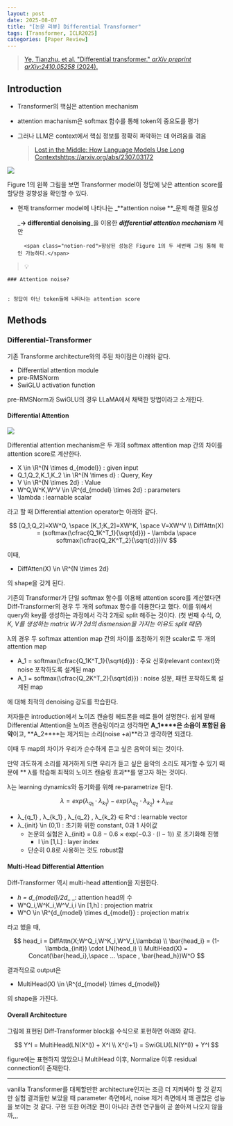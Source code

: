 ```yaml
---
layout: post
date: 2025-08-07
title: "[논문 리뷰] Differential Transformer"
tags: [Transformer, ICLR2025]
categories: [Paper Review]
---
```


> [Ye, Tianzhu, et al. "Differential transformer." ](https://arxiv.org/abs/2410.05258)[_arXiv preprint arXiv:2410.05258_](https://arxiv.org/abs/2410.05258)[ (2024).](https://arxiv.org/abs/2410.05258)



## Introduction

- Transformer의 핵심은 attention mechanism
- attention machanism은 softmax 함수를 통해 token의 중요도를 평가
- 그러나 LLM은 context에서 핵심 정보를 정확히 파악하는 데 어려움을 겪음

	> [Lost in the Middle: How Language Models Use Long Contextshttps://arxiv.org/abs/2307.03172](https://arxiv.org/abs/2307.03172)


![](https://prod-files-secure.s3.us-west-2.amazonaws.com/542b861c-36a8-4051-84e5-8804b6728dba/9083ea56-691a-4752-ae26-47f403431ac8/image.png?X-Amz-Algorithm=AWS4-HMAC-SHA256&X-Amz-Content-Sha256=UNSIGNED-PAYLOAD&X-Amz-Credential=ASIAZI2LB466QETAI4OO%2F20250905%2Fus-west-2%2Fs3%2Faws4_request&X-Amz-Date=20250905T220101Z&X-Amz-Expires=3600&X-Amz-Security-Token=IQoJb3JpZ2luX2VjEBYaCXVzLXdlc3QtMiJHMEUCIACFk4kzmGOKcD2xwxrdnkiK6Xzm2bzN3tfmvaBUc6FkAiEA6VvmlpzH7dTSLdQN9FnfhMEVoNcGtmNf3SoPhyBgaZIq%2FwMIfxAAGgw2Mzc0MjMxODM4MDUiDM4i9hkezvBwKh9wyCrcA4bc%2FkcGf7C2ixPPgvH6U5NFUNIqGMWxYAz05C0QZ1JJcckyMXO0V8h%2BS0Koq7K%2F%2BrLUvEGv4pDOCg64mx0sBG5EQeHzHqWcLxT0iEsXRBIF4hXNIzADO7sVKrJM2Wf%2FUj72n6P8QPPUXWF64zqZX53sywy4t391nrLvCLp8ojG1%2FxcHsF6nUVlaIUUdbvAg%2BxKfG5hfkOlTZDjbbbW8r2jAdISiUUwr5nUEoY0Oogv%2FSRm6r5oZM3YCzZ9RoLeCZX9KMXuiVjrPvgBwTT1ZGbdePXHXeV6EKZEFpKInmGB07JFqueKzDOGkdXrDZn0YQsMcmh7EVnw3KE1z2Uv%2F9iO2v4MmpquPzUdyAyAmKhhDTISanSAfngUNcWQM63AFnDVYV3VFxqQoUXgsKrEtJpnNG%2Fw%2FhOrRFzPy55CWubGmvaesf56m5KtbcrvM14ZdfiycS8xfiomBI8b%2BWbbn3QgyDwp2LptznfSSkbpNHqySQKDVnGw3iD0aGlAtqA3f7M5kSUoC8B721qu8sDQ9KYZuadaQwLRkb1He7leqO0DGHBhgnYdThnelUt9dPWWzCro6ygbtJaFO0Yp4Ks98Gnh1bhwkWddUWxxEfpT%2FTUPmcQ8cCqE%2BEGXlEMkQMOKz7cUGOqUB5HtnGS7g0Dy6gnwRJea%2FF8pGs8SA0CXof3XNV98%2B4t97MTEZ74P6MWHXnwYqiFcl%2B5OX7VfWLJNEm0M5L1woM%2BzKFbWuMyBSq1i%2BoIUm%2FiDRXL2zm0S3H%2FrirQe2VX86MJSb%2FsmqtZn91yTIQ5hTcPisiKm3J2T1ya%2FfKeE9oiAsz3cYIwjPOYPX29EzvilrYrF6huGqnEyoKFTraG6I9HDlnmqt&X-Amz-Signature=850cc6506c95e8f04bf23ebcd8a02fe2b43b9d1e96c44f35eff5ceda7dd900d2&X-Amz-SignedHeaders=host&x-amz-checksum-mode=ENABLED&x-id=GetObject)


Figure 1의 왼쪽 그림을 보면 Transformer model이 정답에 낮은 attention score를 할당한 경향성을 확인할 수 있다.

- 현재 transformer model에 나타나는 _**attention noise **_문제 해결 필요성

	_**→ differential denoising**_을 이용한 _**differential attention mechanism**_ 제안


		<span class="notion-red">향상된 성능은 Figure 1의 두 세번째 그림 통해 확인 가능하다.</span>


> 💡 


	### Attention noise?


	: 정답이 아닌 token들에 나타나는 attention score



## Methods



### Differential-Transformer


기존 Transforme architecture와의 주된 차이점은 아래와 같다.

- Differential attention module
- pre-RMSNorm
- SwiGLU activation function

pre-RMSNorm과 SwiGLU의 경우 LLaMA에서 채택한 방법이라고 소개한다.



#### Differential Attention


![](https://prod-files-secure.s3.us-west-2.amazonaws.com/542b861c-36a8-4051-84e5-8804b6728dba/116d70b2-1963-4810-9167-f4c7d8a06e8f/image.png?X-Amz-Algorithm=AWS4-HMAC-SHA256&X-Amz-Content-Sha256=UNSIGNED-PAYLOAD&X-Amz-Credential=ASIAZI2LB466QETAI4OO%2F20250905%2Fus-west-2%2Fs3%2Faws4_request&X-Amz-Date=20250905T220101Z&X-Amz-Expires=3600&X-Amz-Security-Token=IQoJb3JpZ2luX2VjEBYaCXVzLXdlc3QtMiJHMEUCIACFk4kzmGOKcD2xwxrdnkiK6Xzm2bzN3tfmvaBUc6FkAiEA6VvmlpzH7dTSLdQN9FnfhMEVoNcGtmNf3SoPhyBgaZIq%2FwMIfxAAGgw2Mzc0MjMxODM4MDUiDM4i9hkezvBwKh9wyCrcA4bc%2FkcGf7C2ixPPgvH6U5NFUNIqGMWxYAz05C0QZ1JJcckyMXO0V8h%2BS0Koq7K%2F%2BrLUvEGv4pDOCg64mx0sBG5EQeHzHqWcLxT0iEsXRBIF4hXNIzADO7sVKrJM2Wf%2FUj72n6P8QPPUXWF64zqZX53sywy4t391nrLvCLp8ojG1%2FxcHsF6nUVlaIUUdbvAg%2BxKfG5hfkOlTZDjbbbW8r2jAdISiUUwr5nUEoY0Oogv%2FSRm6r5oZM3YCzZ9RoLeCZX9KMXuiVjrPvgBwTT1ZGbdePXHXeV6EKZEFpKInmGB07JFqueKzDOGkdXrDZn0YQsMcmh7EVnw3KE1z2Uv%2F9iO2v4MmpquPzUdyAyAmKhhDTISanSAfngUNcWQM63AFnDVYV3VFxqQoUXgsKrEtJpnNG%2Fw%2FhOrRFzPy55CWubGmvaesf56m5KtbcrvM14ZdfiycS8xfiomBI8b%2BWbbn3QgyDwp2LptznfSSkbpNHqySQKDVnGw3iD0aGlAtqA3f7M5kSUoC8B721qu8sDQ9KYZuadaQwLRkb1He7leqO0DGHBhgnYdThnelUt9dPWWzCro6ygbtJaFO0Yp4Ks98Gnh1bhwkWddUWxxEfpT%2FTUPmcQ8cCqE%2BEGXlEMkQMOKz7cUGOqUB5HtnGS7g0Dy6gnwRJea%2FF8pGs8SA0CXof3XNV98%2B4t97MTEZ74P6MWHXnwYqiFcl%2B5OX7VfWLJNEm0M5L1woM%2BzKFbWuMyBSq1i%2BoIUm%2FiDRXL2zm0S3H%2FrirQe2VX86MJSb%2FsmqtZn91yTIQ5hTcPisiKm3J2T1ya%2FfKeE9oiAsz3cYIwjPOYPX29EzvilrYrF6huGqnEyoKFTraG6I9HDlnmqt&X-Amz-Signature=98327a6291ecbabedfeb6f3b80dd8f0813df03cc8db26a33b6b4fbc707e395fb&X-Amz-SignedHeaders=host&x-amz-checksum-mode=ENABLED&x-id=GetObject)


Differential attention mechanism은 두 개의 softmax attention map 간의 차이를 attention score로 계산한다.

- X \in \R^{N \times d\_{model}} : given input
- Q\_1,Q\_2,K\_1,K\_2 \in \R^{N \times d} : Query, Key
- V \in \R^{N \times 2d} : Value
- W^Q,W^K,W^V \in \R^{d\_{model} \times 2d} : parameters
- \lambda : learnable scalar

라고 할 때 Differential attention operator는 아래와 같다.


$$
[Q_1;Q_2]=XW^Q, \space [K_1;K_2]=XW^K, \space V=XW^V \\
DiffAttn(X) = (softmax(\cfrac{Q_1K^T_1}{\sqrt{d}}) - \lambda \space softmax(\cfrac{Q_2K^T_2}{\sqrt{d}}))V
$$


이때,

- DiffAtten(X) \in \R^{N \times 2d}

의 shape을 갖게 된다.


기존의 Transformer가 단일 softmax 함수를 이용해 attention score를 계산했다면 Diff-Transformer의 경우 두 개의 softmax 함수를 이용한다고 했다. 이를 위해서 query와 key를 생성하는 과정에서 각각 2개로 split 해주는 것이다. <span class="notion-red">(첫 번째 수식, </span><span class="notion-red">_Q, K, V를 생성하는 matrix W가 2d의 dismension을 가지는 이유도 split 때문_</span><span class="notion-red">)</span>


 λ의 경우 두 softmax attention map 간의 차이를 조정하기 위한 scaler로 두 개의 attention map

- A\_1 = softmax(\cfrac{Q\_1K^T\_1}{\sqrt{d}}) : 주요 신호(relevant context)와 noise 포착하도록 설계된 map
- A\_1 = softmax(\cfrac{Q\_2K^T\_2}{\sqrt{d}}) : noise 성분, 패턴 포착하도록 설계된 map 

에 대해 최적의 denoising 강도를 학습한다.


저자들은 introduction에서 노이즈 캔슬링 헤드폰을 예로 들어 설명한다. 쉽게 말해 Differential Attention을 노이즈 캔슬링이라고 생각하면 **A\_1****은 소음이 포함된 음악**이고, **A\_2****는 제거되는 소리(noise +a)**라고 생각하면 되겠다. 


이때 두 map의 차이가 우리가 순수하게 듣고 싶은 음악이 되는 것이다. 


만약 과도하게 소리를 제거하게 되면 우리가 듣고 싶은 음악의 소리도 제거할 수 있기 때문에 ** λ를 학습해 최적의 노이즈 캔슬링 효과**를 얻고자 하는 것이다.


λ는 learning dynamics와 동기화를 위해 re-parametrize 된다.


$$
\lambda = exp(\lambda_{q_1} \cdot \lambda_{k_1}) - exp(\lambda_{q_2} \cdot \lambda_{k_2}) + \lambda_{init}
$$

- λ\_{q\_1} , λ\_{k\_1} , λ\_{q\_2} , λ\_{k\_2} ∈ R^d : learnable vector
- λ\_{init} \in (0,1) : 초기화 위한 constant, 0과 1 사이값
	- 논문의 실험은 λ\_{init} = 0.8 − 0.6 × exp(−0.3 · (l − 1)) 로 초기화해 진행
		- l \in [1,L] : layer index
	- 단순히 0.8로 사용하는 것도 robust함


#### **Multi-Head Differential Attention**


Diff-Transformer 역시 multi-head attention을 지원한다.

- _h = d\_{model}/2d__ _: attention head의 수
- W^Q\_i,W^K\_i,W^V\_i,i \in [1,h] : projection matrix
- W^O \in \R^{d\_{model} \times d\_{model}} : projection matrix

라고 했을 때,


$$
head_i = DiffAttn(X;W^Q_i,W^K_i,W^V_i,\lambda) \\
\bar{head_i} = (1-\lambda_{init}) \cdot LN(head_i) \\
MultiHead(X) = Concat(\bar{head_i},\space ... \space , \bar{head_h})W^O
$$


결과적으로 output은

- MultiHead(X) \in \R^{d\_{model} \times d\_{model}}

의 shape을 가진다.



#### Overall Architecture


그림에 표현된 Diff-Transformer block을 수식으로 표현하면 아래와 같다.


$$
Y^l = MultiHead(LN(X^l)) + X^l \\
X^{l+1} = SwiGLU(LN(Y^l)) + Y^l
$$


figure에는 표현하지 않았으나 MultiHead 이후, Normalize 이후 residual connection이 존재한다.


---


vanilla Transformer를 대체할만한 architecture인지는 조금 더 지켜봐야 할 것 같지만 실험 결과들만 보았을 때 parameter 측면에서, noise 제거 측면에서 꽤 괜찮은 성능을 보이는 것 같다. 구현 또한 어려운 편이 아니라 관련 연구들이 곧 쏟아져 나오지 않을까,,,

